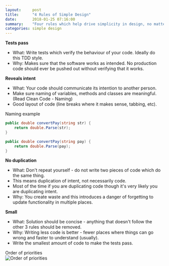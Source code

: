 ```yaml
---
layout:     post
title:      "4 Rules of Simple Design"
date:       2018-01-25 07:16:00
summary:    "Four rules which help drive simplicity in design, no matter which programming language you work with." 
categories: simple design
---
```


**Tests pass**  
* What: Write tests which verify the behaviour of your code. Ideally do this TDD style.
* Why: Makes sure that the software works as intended. No production code should ever be pushed out without verifying that it works.  

**Reveals intent**  
* What: Your code should communicate its intention to another person.
* Make sure naming of variables, methods and classes are meaningful. (Read Clean Code - Naming)
* Good layout of code (line breaks where it makes sense, tabbing, etc). 

Naming example  
```csharp
public double convertPay(string str) {
    return double.Parse(str);
}
```  
```csharp
public double convertPay(string pay) {
    return double.Parse(pay);
}
```  

**No duplication**
* What: Don't repeat yourself - do not write two pieces of code which do the same thing.
* This means duplication of intent, not necessarily code.
* Most of the time if you are duplicating code though it's very likely you are duplicating intent.
* Why: You create waste and this introduces a danger of forgetting to update functionality in multiple places.  

**Small**
* What: Solution should be concise - anything that doesn't follow the other 3 rules should be removed.
* Why: Writing less code is better - fewer places where things can go wrong and faster to understand (usually).
* Write the smallest amount of code to make the tests pass.  
  
  
Order of priorities  
![Order of priorities](https://martinfowler.com/bliki/images/beckDesignRules/sketch.png "Source: https://martinfowler.com/bliki/BeckDesignRules.html")